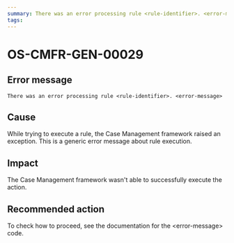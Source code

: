 ```yaml
---
summary: There was an error processing rule <rule-identifier>. <error-message>
tags:
---
```


# OS-CMFR-GEN-00029

## Error message

`There was an error processing rule <rule-identifier>. <error-message>`

## Cause

While trying to execute a rule, the Case Management framework raised an exception. This is a generic error message about rule execution.

## Impact

The Case Management framework wasn't able to successfully execute the action.

## Recommended action

To check how to proceed, see the documentation for the &lt;error-message&gt; code.
